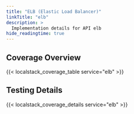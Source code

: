 ```yaml
---
title: "ELB (Elastic Load Balancer)"
linkTitle: "elb"
description: >
  Implementation details for API elb
hide_readingtime: true
---
```


## Coverage Overview
{{< localstack_coverage_table service="elb" >}}

## Testing Details
{{< localstack_coverage_details service="elb" >}}
